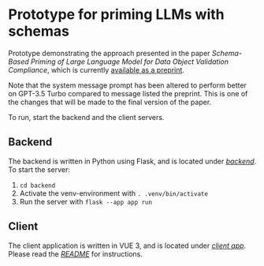 # Prototype for priming LLMs with schemas

Prototype demonstrating the approach presented in the paper *Schema-Based Priming of Large Language Model for Data Object Validation
Compliance*, which is currently [available as a preprint](https://).

Note that the system message prompt has been altered to perform better on GPT-3.5 Turbo compared to message listed the preprint. This is one of the changes that will be made to the final version of the paper.

To run, start the backend and the client servers.

## Backend
The backend is written in Python using Flask, and is located under *[backend](backend/)*. To start the server:

1. `cd backend`
2. Activate the venv-environment with `. .venv/bin/activate`
3. Run the server with `flask --app app run`

## Client
The client application is written in VUE 3, and is located under
*[client app](client-app/)*. Please read the *[README](client-app/README.md)*
for instructions.



